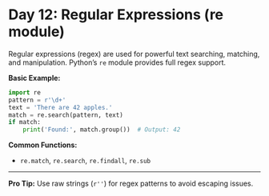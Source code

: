 # Day 12: Regular Expressions (re module)

Regular expressions (regex) are used for powerful text searching, matching, and manipulation. Python’s `re` module provides full regex support.

**Basic Example:**
```python
import re
pattern = r'\d+'
text = 'There are 42 apples.'
match = re.search(pattern, text)
if match:
    print('Found:', match.group())  # Output: 42
```

**Common Functions:**
- `re.match`, `re.search`, `re.findall`, `re.sub`

---
**Pro Tip:**
Use raw strings (`r''`) for regex patterns to avoid escaping issues.
